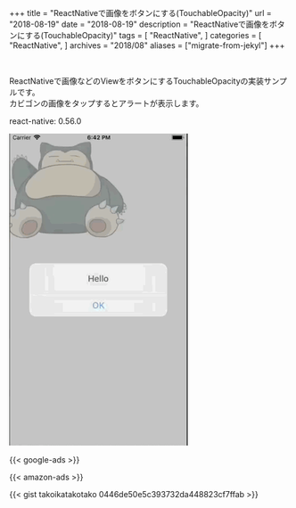 +++
title = "ReactNativeで画像をボタンにする(TouchableOpacity)"
url = "2018-08-19"
date = "2018-08-19"
description = "ReactNativeで画像をボタンにする(TouchableOpacity)"
tags = [
    "ReactNative",
]
categories = [
    "ReactNative",
]
archives = "2018/08"
aliases = ["migrate-from-jekyl"]
+++

<br>

ReactNativeで画像などのViewをボタンにするTouchableOpacityの実装サンプルです。  
カビゴンの画像をタップするとアラートが表示します。  

react-native: 0.56.0  

![alt](1.gif)

<!-- Google Ads -->
{{< google-ads >}}

<!-- Amazon Ads -->
{{< amazon-ads >}}

{{< gist takoikatakotako 0446de50e5c393732da448823cf7ffab >}}
